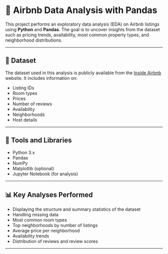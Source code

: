 # 🏡 Airbnb Data Analysis with Pandas

This project performs an exploratory data analysis (EDA) on Airbnb listings using **Python** and **Pandas**. The goal is to uncover insights from the dataset such as pricing trends, availability, most common property types, and neighborhood distributions.

---

## 📁 Dataset

The dataset used in this analysis is publicly available from the [Inside Airbnb](http://insideairbnb.com/get-the-data.html) website. It includes information on:

- Listing IDs
- Room types
- Prices
- Number of reviews
- Availability
- Neighborhoods
- Host details

---

## 🧰 Tools and Libraries

- Python 3.x
- Pandas
- NumPy
- Matplotlib (optional)
- Jupyter Notebook (for analysis)

---

## 📊 Key Analyses Performed

- Displaying the structure and summary statistics of the dataset
- Handling missing data
- Most common room types
- Top neighborhoods by number of listings
- Average price per neighborhood
- Availability trends
- Distribution of reviews and review scores

---
